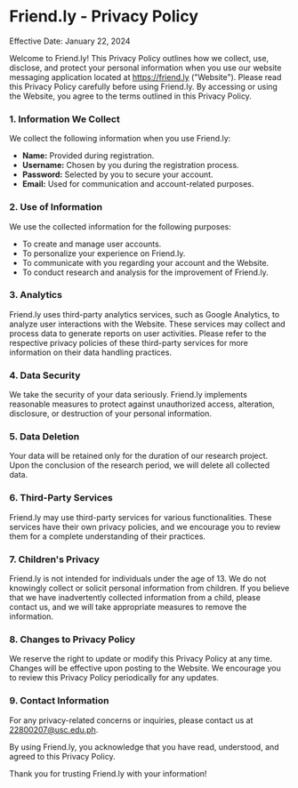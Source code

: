# **Friend.ly - Privacy Policy**

Effective Date: January 22, 2024

Welcome to Friend.ly! This Privacy Policy outlines how we collect, use, disclose, and protect your personal information when you use our website messaging application located at https://friend.ly ("Website"). Please read this Privacy Policy carefully before using Friend.ly. By accessing or using the Website, you agree to the terms outlined in this Privacy Policy.

### **1. Information We Collect**

We collect the following information when you use Friend.ly:

- **Name:** Provided during registration.
- **Username:** Chosen by you during the registration process.
- **Password:** Selected by you to secure your account.
- **Email:** Used for communication and account-related purposes.

### **2. Use of Information**

We use the collected information for the following purposes:

- To create and manage user accounts.
- To personalize your experience on Friend.ly.
- To communicate with you regarding your account and the Website.
- To conduct research and analysis for the improvement of Friend.ly.

### **3. Analytics**

Friend.ly uses third-party analytics services, such as Google Analytics, to analyze user interactions with the Website. These services may collect and process data to generate reports on user activities. Please refer to the respective privacy policies of these third-party services for more information on their data handling practices.

### **4. Data Security**

We take the security of your data seriously. Friend.ly implements reasonable measures to protect against unauthorized access, alteration, disclosure, or destruction of your personal information.

### **5. Data Deletion**

Your data will be retained only for the duration of our research project. Upon the conclusion of the research period, we will delete all collected data.

### **6. Third-Party Services**

Friend.ly may use third-party services for various functionalities. These services have their own privacy policies, and we encourage you to review them for a complete understanding of their practices.

### **7. Children's Privacy**

Friend.ly is not intended for individuals under the age of 13. We do not knowingly collect or solicit personal information from children. If you believe that we have inadvertently collected information from a child, please contact us, and we will take appropriate measures to remove the information.

### **8. Changes to Privacy Policy**

We reserve the right to update or modify this Privacy Policy at any time. Changes will be effective upon posting to the Website. We encourage you to review this Privacy Policy periodically for any updates.

### **9. Contact Information**

For any privacy-related concerns or inquiries, please contact us at 22800207@usc.edu.ph.

By using Friend.ly, you acknowledge that you have read, understood, and agreed to this Privacy Policy.

Thank you for trusting Friend.ly with your information!
